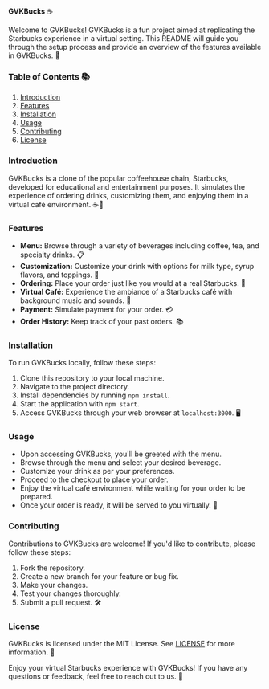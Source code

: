 **GVKBucks** ☕️

Welcome to GVKBucks! GVKBucks is a fun project aimed at replicating the Starbucks experience in a virtual setting. This README will guide you through the setup process and provide an overview of the features available in GVKBucks. 🚀

### Table of Contents 📚

1. [Introduction](#introduction)
2. [Features](#features)
3. [Installation](#installation)
4. [Usage](#usage)
5. [Contributing](#contributing)
6. [License](#license)

### Introduction <a name="introduction"></a>

GVKBucks is a clone of the popular coffeehouse chain, Starbucks, developed for educational and entertainment purposes. It simulates the experience of ordering drinks, customizing them, and enjoying them in a virtual café environment. ☕️🛒

### Features <a name="features"></a>

- **Menu:** Browse through a variety of beverages including coffee, tea, and specialty drinks. 📋
- **Customization:** Customize your drink with options for milk type, syrup flavors, and toppings. 🎨
- **Ordering:** Place your order just like you would at a real Starbucks. 📝
- **Virtual Café:** Experience the ambiance of a Starbucks café with background music and sounds. 🎵
- **Payment:** Simulate payment for your order. 💳
- **Order History:** Keep track of your past orders. 📚

### Installation <a name="installation"></a>

To run GVKBucks locally, follow these steps:

1. Clone this repository to your local machine.
2. Navigate to the project directory.
3. Install dependencies by running `npm install`.
4. Start the application with `npm start`.
5. Access GVKBucks through your web browser at `localhost:3000`. 🖥️

### Usage <a name="usage"></a>

- Upon accessing GVKBucks, you'll be greeted with the menu.
- Browse through the menu and select your desired beverage.
- Customize your drink as per your preferences.
- Proceed to the checkout to place your order.
- Enjoy the virtual café environment while waiting for your order to be prepared.
- Once your order is ready, it will be served to you virtually. 🍹

### Contributing <a name="contributing"></a>

Contributions to GVKBucks are welcome! If you'd like to contribute, please follow these steps:

1. Fork the repository.
2. Create a new branch for your feature or bug fix.
3. Make your changes.
4. Test your changes thoroughly.
5. Submit a pull request. 🛠️

### License <a name="license"></a>

GVKBucks is licensed under the MIT License. See [LICENSE](LICENSE) for more information. 📜

Enjoy your virtual Starbucks experience with GVKBucks! If you have any questions or feedback, feel free to reach out to us. 🌟
